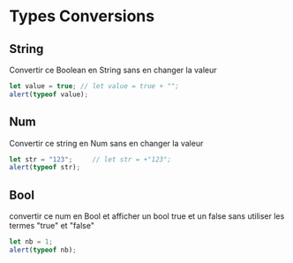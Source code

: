 # Types Conversions

## String

Convertir ce Boolean en String sans en changer la valeur
```js
let value = true; // let value = true + "";
alert(typeof value);

```

## Num

Convertir ce string en Num sans en changer la valeur
```js
let str = "123";     // let str = +"123"; 
alert(typeof str);

```

## Bool

convertir ce num en Bool et afficher un bool true et un false sans utiliser les termes "true" et "false"
```js
let nb = 1;   
alert(typeof nb);

